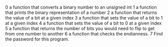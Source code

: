 0 a function that converts a binary number to an unsigned int
1 a function that prints the binary representation of a number
2 a function that returns the value of a bit at a given index
3 a function that sets the value of a bit to 1 at a given index
4 a function that sets the value of a bit to 0 at a given index
5 a function that returns the number of bits you would need to flip to get from one number to another
6 a function that checks the endianness.
7 Find the password for this program.